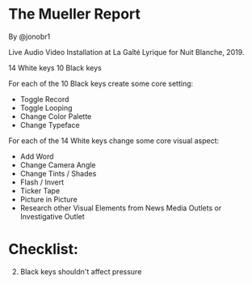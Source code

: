 # The Mueller Report
By @jonobr1

Live Audio Video Installation at La Gaîté Lyrique for Nuit Blanche, 2019.

14 White keys
10 Black keys

For each of the 10 Black keys create some core setting:
+ Toggle Record
+ Toggle Looping
+ Change Color Palette
+ Change Typeface

For each of the 14 White keys change some core visual aspect:
+ Add Word
+ Change Camera Angle
+ Change Tints / Shades
+ Flash / Invert
+ Ticker Tape
+ Picture in Picture
+ Research other Visual Elements from News Media Outlets or Investigative Outlet

# Checklist:
2. Black keys shouldn't affect pressure
